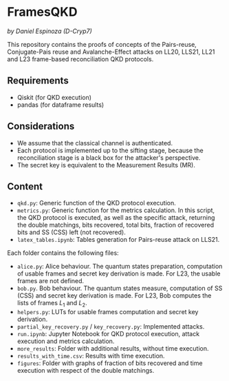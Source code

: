 # FramesQKD

_by Daniel Espinoza (D-Cryp7)_

This repository contains the proofs of concepts of the Pairs-reuse, Conjugate-Pais reuse and Avalanche-Effect attacks on LL20, LLS21, LL21 and L23 frame-based reconciliation QKD protocols.

## Requirements
* Qiskit (for QKD execution)
* pandas (for dataframe results)

## Considerations
* We assume that the classical channel is authenticated.
* Each protocol is implemented up to the sifting stage, because the reconciliation stage is a black box for the attacker's perspective.
* The secret key is equivalent to the Measurement Results (MR).

## Content

* `qkd.py`: Generic function of the QKD protocol execution.
* `metrics.py`: Generic function for the metrics calculation. In this script, the QKD protocol is executed, as well as the specific attack, returning the double matchings, bits recovered, total bits, fraction of recovered bits and SS (CSS) left (not recovered).
* `latex_tables.ipynb`: Tables generation for Pairs-reuse attack on LLS21.

Each folder contains the following files:
* `alice.py`: Alice behaviour. The quantum states preparation, computation of usable frames and secret key derivation is made. For L23, the usable frames are not defined.
* `bob.py`. Bob behaviour. The quantum states measure, computation of SS (CSS) and secret key derivation is made. For L23, Bob computes the lists of frames $L_1$ and $L_2$.
* `helpers.py`: LUTs for usable frames computation and secret key derivation.
* `partial_key_recovery.py` / `key_recovery.py`: Implemented attacks.
* `run.ipynb`: Jupyter Notebook for QKD protocol execution, attack execution and metrics calculation.
* `more_results`: Folder with additional results, without time execution.
* `results_with_time.csv`: Results with time execution.
* `figures`: Folder with graphs of fraction of bits recovered and time execution with respect of the double matchings.


